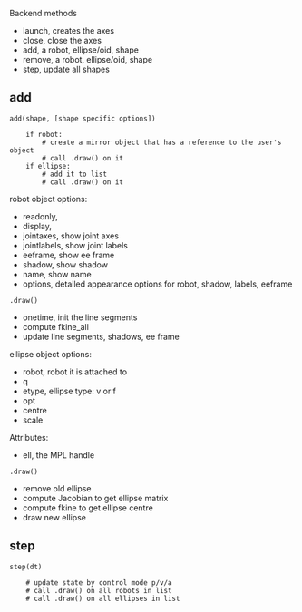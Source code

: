 Backend methods

- launch, creates the axes
- close, close the axes
- add, a robot, ellipse/oid, shape
- remove, a robot, ellipse/oid, shape
- step, update all shapes


## add

```
add(shape, [shape specific options])

    if robot:
        # create a mirror object that has a reference to the user's object
        # call .draw() on it
    if ellipse:
        # add it to list
        # call .draw() on it
```

robot object options:

- readonly,
- display,
- jointaxes, show joint axes
- jointlabels, show joint labels
- eeframe, show ee frame
- shadow, show shadow
- name, show name
- options, detailed appearance options for robot, shadow, labels, eeframe

`.draw()`
- onetime, init the line segments
- compute fkine_all
- update line segments, shadows, ee frame


ellipse object options:

- robot, robot it is attached to
- q
- etype, ellipse type: v or f
- opt
- centre
- scale

Attributes:
- ell, the MPL handle

`.draw()` 
- remove old ellipse
- compute Jacobian to get ellipse matrix
- compute fkine to get ellipse centre
- draw new ellipse

## step

```
step(dt)

    # update state by control mode p/v/a
    # call .draw() on all robots in list
    # call .draw() on all ellipses in list
```


